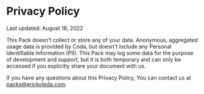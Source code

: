 # Privacy Policy

Last updated: August 18, 2022

This Pack doesn't collect or store any of your data. Anonymous, aggregated usage data is provided by Coda, but doesn't include any Personal Identifiable Information (PII). This Pack may log some data for the purpose of development and support, but it is both temporary and can only be accessed if you explicitly share your document with us.

If you have any questions about this Privacy Policy, You can contact us at packs@erickoleda.com.